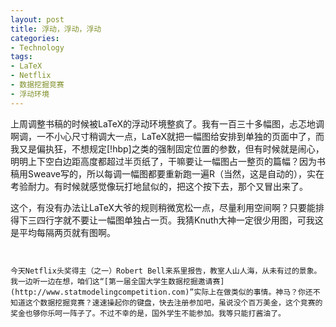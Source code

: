 ```yaml
---
layout: post
title: 浮动，浮动，浮动
categories:
- Technology
tags:
- LaTeX
- Netflix
- 数据挖掘竞赛
- 浮动环境
---
```


上周调整书稿的时候被LaTeX的浮动环境整疯了。我有一百三十多幅图，忐忑地调啊调，一不小心尺寸稍调大一点，LaTeX就把一幅图给安排到单独的页面中了，而我又是偏执狂，不想规定[!hbp]之类的强制固定位置的参数，但有时候就是闹心，明明上下空白边距高度都超过半页纸了，干嘛要让一幅图占一整页的篇幅？因为书稿用Sweave写的，所以每调一幅图都要重新跑一遍R（当然，这是自动的），实在考验耐力。有时候就感觉像玩打地鼠似的，把这个按下去，那个又冒出来了。

这个，有没有办法让LaTeX大爷的规则稍微宽松一点，尽量利用空间啊？只要能排得下三四行字就不要让一幅图单独占一页。我猜Knuth大神一定很少用图，可我这是平均每隔两页就有图啊。


~~~~~~~~~~~~~~~~**外一篇：有钱能使鬼建模**~~~~~~~~~~~~~~~~


今天Netflix头奖得主（之一）Robert Bell来系里报告，教室人山人海，从未有过的景象。我一边听一边在想，咱们这“[第一届全国大学生数据挖掘邀请赛](http://www.statmodelingcompetition.com)”实际上在做类似的事情。神马？你还不知道这个数据挖掘竞赛？速速操起你的键盘，快去注册参加吧，虽说没个百万美金，这个竞赛的奖金也够你乐呵一阵子了。不过不幸的是，国外学生不能参加。我等只能打酱油了。
